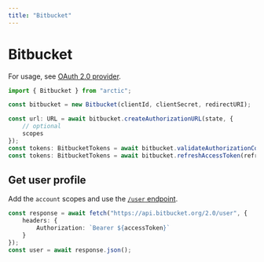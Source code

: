 ```yaml
---
title: "Bitbucket"
---
```


# Bitbucket

For usage, see [OAuth 2.0 provider](guides/oauth2).

```ts
import { Bitbucket } from "arctic";

const bitbucket = new Bitbucket(clientId, clientSecret, redirectURI);
```

```ts
const url: URL = await bitbucket.createAuthorizationURL(state, {
	// optional
	scopes
});
const tokens: BitbucketTokens = await bitbucket.validateAuthorizationCode(code);
const tokens: BitbucketTokens = await bitbucket.refreshAccessToken(refreshToken);
```

## Get user profile

Add the `account` scopes and use the [`/user` endpoint](https://developer.atlassian.com/cloud/bitbucket/rest/api-group-users/#api-user-get).

```ts
const response = await fetch("https://api.bitbucket.org/2.0/user", {
	headers: {
		Authorization: `Bearer ${accessToken}`
	}
});
const user = await response.json();
```
